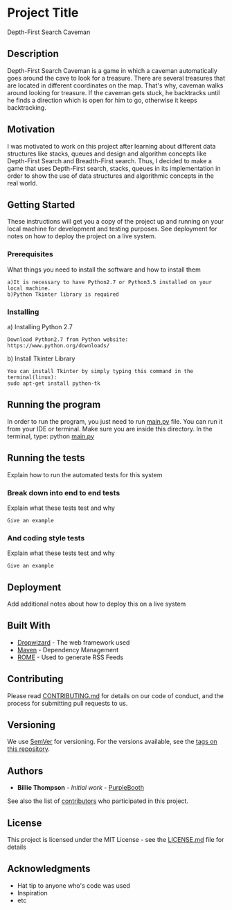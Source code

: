 # Project Title

Depth-First Search Caveman

## Description

Depth-First Search Caveman is a game in which a caveman automatically goes around the cave to look for
a treasure. There are several treasures that are located in different coordinates on the map. That's why,
caveman walks around looking for treasure. If the caveman gets stuck, he backtracks until he finds a direction
which is open for him to go, otherwise it keeps backtracking.

## Motivation

I was motivated to work on this project after learning about different data structures like stacks, queues and
design and algorithm concepts like Depth-First Search and Breadth-First search. Thus, I decided to make
a game that uses Depth-First search, stacks, queues in its implementation in order to show the use of
data structures and algorithmic concepts in the real world.


## Getting Started

These instructions will get you a copy of the project up and running on your local machine for development and testing purposes.
 See deployment for notes on how to deploy the project on a live system.

### Prerequisites

What things you need to install the software and how to install them

```
a)It is necessary to have Python2.7 or Python3.5 installed on your local machine.
b)Python Tkinter library is required
```

### Installing

a) Installing Python 2.7
```
Download Python2.7 from Python website: https://www.python.org/downloads/
```

b) Install Tkinter Library

```
You can install Tkinter by simply typing this command in the terminal(linux):
sudo apt-get install python-tk
```


## Running the program

In order to run the program, you just need to run [main.py](main.py) file. You can run it from your IDE or terminal.
Make sure you are inside this directory. In the terminal, type:
python [main.py](main.py)

## Running the tests

Explain how to run the automated tests for this system

### Break down into end to end tests

Explain what these tests test and why

```
Give an example
```

### And coding style tests

Explain what these tests test and why

```
Give an example
```

## Deployment

Add additional notes about how to deploy this on a live system

## Built With

* [Dropwizard](http://www.dropwizard.io/1.0.2/docs/) - The web framework used
* [Maven](https://maven.apache.org/) - Dependency Management
* [ROME](https://rometools.github.io/rome/) - Used to generate RSS Feeds

## Contributing

Please read [CONTRIBUTING.md](https://gist.github.com/PurpleBooth/b24679402957c63ec426) for details on our code of conduct, and the process for submitting pull requests to us.

## Versioning

We use [SemVer](http://semver.org/) for versioning. For the versions available, see the [tags on this repository](https://github.com/your/project/tags). 

## Authors

* **Billie Thompson** - *Initial work* - [PurpleBooth](https://github.com/PurpleBooth)

See also the list of [contributors](https://github.com/your/project/contributors) who participated in this project.

## License

This project is licensed under the MIT License - see the [LICENSE.md](LICENSE.md) file for details

## Acknowledgments

* Hat tip to anyone who's code was used
* Inspiration
* etc

